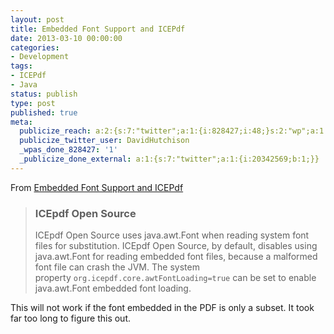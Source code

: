 ```yaml
---
layout: post
title: Embedded Font Support and ICEPdf
date: 2013-03-10 00:00:00
categories:
- Development
tags:
- ICEPdf
- Java
status: publish
type: post
published: true
meta:
  publicize_reach: a:2:{s:7:"twitter";a:1:{i:828427;i:48;}s:2:"wp";a:1:{i:0;i:2;}}
  publicize_twitter_user: DavidHutchison
  _wpas_done_828427: '1'
  _publicize_done_external: a:1:{s:7:"twitter";a:1:{i:20342569;b:1;}}
---
```

From [Embedded Font Support and ICEPdf](http://www.icesoft.org/wiki/display/PDF/Embedded+Font+Support "Embedded Font Support and ICEPdf")

> ### ICEpdf Open Source ###
> ICEpdf Open Source uses java.awt.Font when reading system font files for substitution. ICEpdf Open Source, by default, disables using java.awt.Font for reading embedded font files, because a malformed font file can crash the JVM. The system property `org.icepdf.core.awtFontLoading=true` can be set to enable java.awt.Font embedded font loading.

This will not work if the font embedded in the PDF is only a subset. It took far too long to figure this out.

